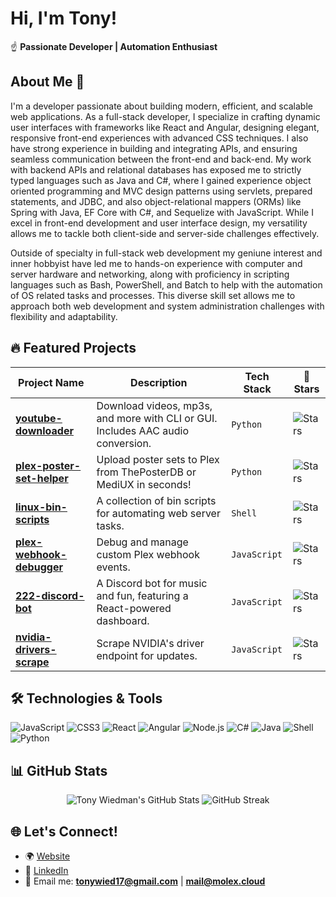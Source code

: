 # Hi, I'm Tony!

☝️ **Passionate Developer | Automation Enthusiast**

## About Me 🫴
I'm a developer passionate about building modern, efficient, and scalable web applications. As a full-stack developer, I specialize in crafting dynamic user interfaces with frameworks like React and Angular, designing elegant, responsive front-end experiences with advanced CSS techniques. I also have strong experience in building and integrating APIs, and ensuring seamless communication between the front-end and back-end. My work with backend APIs and relational databases has exposed me to strictly typed languages such as Java and C#, where I gained experience object oriented programming and MVC design patterns using servlets, prepared statements, and JDBC, and also object-relational mappers (ORMs) like Spring with Java, EF Core with C#, and Sequelize with JavaScript. While I excel in front-end development and user interface design, my versatility allows me to tackle both client-side and server-side challenges effectively.

Outside of specialty in full-stack web development my geniune interest and inner hobbyist have led me to hands-on experience with computer and server hardware and networking, along with proficiency in scripting languages such as Bash, PowerShell, and Batch to help with the automation of OS related tasks and processes. This diverse skill set allows me to approach both web development and system administration challenges with flexibility and adaptability.
 
## 🔥 Featured Projects  

| Project Name                  | Description                                                                                   | Tech Stack           | 🌟 Stars |
|-------------------------------|-----------------------------------------------------------------------------------------------|----------------------|----------|
| **[youtube-downloader](https://github.com/tonywied17/youtube-downloader)** | Download videos, mp3s, and more with CLI or GUI. Includes AAC audio conversion.         | `Python`             | ![Stars](https://img.shields.io/github/stars/tonywied17/youtube-downloader?style=social) |
| **[plex-poster-set-helper](https://github.com/tonywied17/plex-poster-set-helper)** | Upload poster sets to Plex from ThePosterDB or MediUX in seconds!                      | `Python`             | ![Stars](https://img.shields.io/github/stars/tonywied17/plex-poster-set-helper?style=social) |
| **[linux-bin-scripts](https://github.com/tonywied17/linux-bin-scripts)** | A collection of bin scripts for automating web server tasks.                           | `Shell`              | ![Stars](https://img.shields.io/github/stars/tonywied17/linux-bin-scripts?style=social) |
| **[plex-webhook-debugger](https://github.com/tonywied17/plex-webhook-debugger)** | Debug and manage custom Plex webhook events.                                           | `JavaScript`         | ![Stars](https://img.shields.io/github/stars/tonywied17/plex-webhook-debugger?style=social) |
| **[222-discord-bot](https://github.com/tonywied17/222-discord-bot)** | A Discord bot for music and fun, featuring a React-powered dashboard.                  | `JavaScript`         | ![Stars](https://img.shields.io/github/stars/tonywied17/222-discord-bot?style=social) |
| **[nvidia-drivers-scrape](https://github.com/tonywied17/nvidia-drivers-scrape)** | Scrape NVIDIA's driver endpoint for updates.                                           | `JavaScript`         | ![Stars](https://img.shields.io/github/stars/tonywied17/nvidia-drivers-scrape?style=social) |

## 🛠️ Technologies & Tools  

![JavaScript](https://img.shields.io/badge/-JavaScript-F7DF1E?logo=javascript&logoColor=black&style=for-the-badge)
![CSS3](https://img.shields.io/badge/-CSS3-1572B6?logo=css3&logoColor=white&style=for-the-badge)
![React](https://img.shields.io/badge/-React-61DAFB?logo=react&logoColor=black&style=for-the-badge)
![Angular](https://img.shields.io/badge/-Angular-DD0031?logo=angular&logoColor=white&style=for-the-badge)
![Node.js](https://img.shields.io/badge/-Node.js-339933?logo=node.js&logoColor=white&style=for-the-badge)
![C#](https://img.shields.io/badge/-C%23-800080?logo=csharp&logoColor=white&style=for-the-badge)
![Java](https://img.shields.io/badge/-Java-007396?logo=java&logoColor=white&style=for-the-badge)
![Shell](https://img.shields.io/badge/-Shell-4EAA25?logo=gnu-bash&logoColor=white&style=for-the-badge)
![Python](https://img.shields.io/badge/-Python-3776AB?logo=python&logoColor=white&style=for-the-badge)


## 📊 GitHub Stats  

<p align="center">
  <img src="https://github-readme-stats.vercel.app/api?username=tonywied17&show_icons=true&hide_rank=true&theme=tokyonight" alt="Tony Wiedman's GitHub Stats" />
  <img src="https://github-readme-streak-stats.herokuapp.com/?user=tonywied17&theme=tokyonight" alt="GitHub Streak" />
</p>

## 🌐 Let's Connect!  

- 🌍 [Website](https://molexworks.com)
- 💼 [LinkedIn](https://www.linkedin.com/in/tony-wiedman-1ba44a187/)
- 📧 Email me: **tonywied17@gmail.com** | **mail@molex.cloud**
